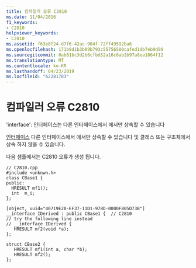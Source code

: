 ```yaml
---
title: 컴파일러 오류 C2810
ms.date: 11/04/2016
f1_keywords:
- C2810
helpviewer_keywords:
- C2810
ms.assetid: f63e8f24-d7f6-42ac-904f-72ff49592ba6
ms.openlocfilehash: 171b9d1b3b09b793c55756500cafed1db7eb9d99
ms.sourcegitcommit: 0ab61bc3d2b6cfbd52a16c6ab2b97a8ea1864f12
ms.translationtype: MT
ms.contentlocale: ko-KR
ms.lasthandoff: 04/23/2019
ms.locfileid: "62281783"
---
```

# <a name="compiler-error-c2810"></a>컴파일러 오류 C2810

'interface': 인터페이스는 다른 인터페이스에서 에서만 상속할 수 있습니다

[인터페이스](../../cpp/interface.md) 다른 인터페이스에서 에서만 상속할 수 있습니다 및 클래스 또는 구조체에서 상속 하지 않을 수 있습니다.

다음 샘플에서는 C2810 오류가 생성 됩니다.

```
// C2810.cpp
#include <unknwn.h>
class CBase1 {
public:
  HRESULT mf1();
  int  m_i;
};

[object, uuid="40719E20-EF37-11D1-978D-0000F805D73B"]
__interface IDerived : public CBase1 {  // C2810
// try the following line instead
// __interface IDerived {
   HRESULT mf2(void *a);
};

struct CBase2 {
   HRESULT mf1(int a, char *b);
   HRESULT mf2();
};
```